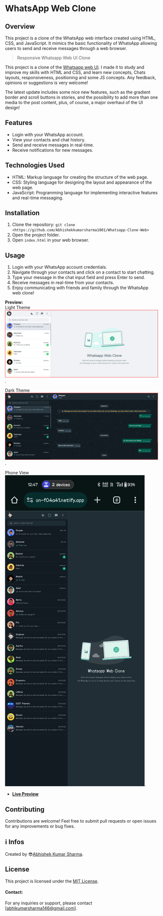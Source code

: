 # WhatsApp Web Clone

## Overview
This project is a clone of the WhatsApp web interface created using HTML, CSS, and JavaScript. It mimics the basic functionality of WhatsApp allowing users to send and receive messages through a web browser.


> Responsive Whatsapp Web UI Clone

This project is a clone of the [Whatsapp web UI](https://web.whatsapp.com/login). I made it to study and improve my skills with HTML and CSS, and learn new concepts, Chats layouts, responsiveness, positioning and some JS concepts. Any feedback, opinions or suggestions is very welcome!

The latest update includes some nice new features, such as the gradient border and scroll buttons in stories, and the possibility to add more than one media to the post content, plus, of course, a major overhaul of the UI design!

## Features
- Login with your WhatsApp account.
- View your contacts and chat history.
- Send and receive messages in real-time.
- Receive notifications for new messages.

## Technologies Used
- HTML: Markup language for creating the structure of the web page.
- CSS: Styling language for designing the layout and appearance of the web page.
- JavaScript: Programming language for implementing interactive features and real-time messaging.

## Installation
1. Clone the repository: `git clone <https://github.com/Abhishekkumarsharma1001/Whatsapp-Clone-Web>`
2. Open the project folder.
3. Open `index.html` in your web browser.

## Usage 
1. Login with your WhatsApp account credentials.
2. Navigate through your contacts and click on a contact to start chatting.
3. Type your message in the chat input field and press Enter to send.
4. Receive messages in real-time from your contacts.
5. Enjoy communicating with friends and family through the WhatsApp web clone!

**Preview:**</br>
Light Theme
![Light Theme-1](https://github.com/Abhishekkumarsharma1001/Whatsapp-Clone-Web/blob/main/Screenshot%202024-04-06%20004017.png).</br>

Dark Theme
![Dark Theme-2](https://github.com/Abhishekkumarsharma1001/Whatsapp-Clone-Web/blob/main/Screenshot%202024-04-06%20004119.png).</br>

Phone View</br>
![Phone View3](https://github.com/Abhishekkumarsharma1001/Whatsapp-Clone-Web/blob/main/WhatsApp%20Image%202024-04-06%20at%2000.47.20_c3885b8e.jpg).</br>

- **[Live Preview](https://bit.ly/Whatsapp-web_Clone)**


## Contributing
Contributions are welcome! Feel free to submit pull requests or open issues for any improvements or bug fixes.

## ℹ Infos

Created by 😎[Abhishek Kumar Sharma](https://www.linkedin.com/in/abhishek-kumar-sharma-3b2bb0213).


## License
This project is licensed under the [MIT License](LICENSE).

#### Contact:
For any inquiries or support, 
please contact [abhikumarsharma146@gmail.com].
